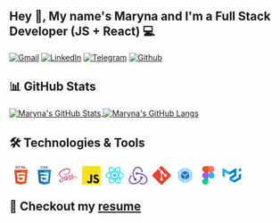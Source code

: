 ## Hey 👋, My name's Maryna and I'm a Full Stack Developer (JS + React) :computer:

<a href="mailto:marina.skrypnyk@gmail.com" rel="noopener noreferrer" target="_blank"><img alt="Gmail" src="https://img.shields.io/badge/Gmail-D14836?&logo=gmail&logoColor=white" /></a>
<a href="https://www.linkedin.com/in/maryna-skrypnyk/" rel="noopener noreferrer" target="_blank"><img alt="LinkedIn" src="https://img.shields.io/badge/linkedin-0077B5?&logo=linkedin&logoColor=white" /></a> 
<a href="https://t.me/maryna_skrypnyk" rel="noopener noreferrer" target="_blank"><img alt="Telegram" src="https://img.shields.io/badge/Telegram-0088CC?logo=telegram&logoColor=white" /></a>
<a href="https://github.com/Maryna-Skrypnyk" rel="noopener noreferrer" target="_blank"><img alt="Github" src="https://img.shields.io/badge/GitHub-333?logo=github&logoColor=white" /></a>

## 📊 GitHub Stats
<a href="https://github.com/Maryna-Skrypnyk/Maryna-Skrypnyk">
  <img align="center" src="https://github-readme-stats.vercel.app/api/top-langs/?username=Maryna-Skrypnyk&title_color=ffffff&show_icons=true&text_color=c9cacc&icon_color=2bbc8a&bg_color=1d1f21&langs_count=3" alt="Maryna's GitHub Stats" />
</a>
<a href="https://github.com/Maryna-Skrypnyk/Maryna-Skrypnyk">
  <img align="center" src="https://github-readme-stats.vercel.app/api?username=Maryna-Skrypnyk&title_color=ffffff&show_icons=true&icon_color=ffffff&line_height=27&theme=tokyonight" alt="Maryna's GitHub Langs" />
</a>

## 🛠️ Technologies & Tools
<a href="https://en.wikipedia.org/wiki/HTML" target="_blank"> <img align="left" src="https://raw.githubusercontent.com/Maryna-Skrypnyk/readme-icons/main/language_and_tools/square/html/html.svg" alt="html" height='42px'/> </a>
<a href="https://en.wikipedia.org/wiki/CSS" target="_blank"> <img align="left" src="https://raw.githubusercontent.com/Maryna-Skrypnyk/readme-icons/main/language_and_tools/square/css/css.svg" alt="css" height='42px'/> </a>
<a href="https://sass-lang.com/" target="_blank"> <img align="left" src="https://raw.githubusercontent.com/Maryna-Skrypnyk/readme-icons/main/language_and_tools/square/sass/sass.svg" alt="sass" height='42px'/> </a>
<a href="https://developer.mozilla.org/en-US/docs/Web/JavaScript" target="_blank"> <img align="left" alt="JavaScript" height ="42px"  src="https://raw.githubusercontent.com/Maryna-Skrypnyk/readme-icons/main/language_and_tools/square/javascript/javascript.svg"> </a>
<a href="https://reactjs.org/" target="_blank"> <img align="left" alt="React" height ="42px" src="https://raw.githubusercontent.com/Maryna-Skrypnyk/readme-icons/main/language_and_tools/square/react/react.svg"></a>
<a href="https://redux.js.org/" target="_blank"> <img align="left" src="https://raw.githubusercontent.com/Maryna-Skrypnyk/readme-icons/main/language_and_tools/square/redux/redux.svg" alt="Redux" height='42px'/> </a>
<a href="https://git-scm.com/" target="_blank"> <img img align="left" src="https://raw.githubusercontent.com/Maryna-Skrypnyk/readme-icons/main/language_and_tools/square/git-scm/git-scm.svg" align="left" alt="git" height='42px'/> </a>
<a href="https://webpack.js.org" target="_blank"><img align="left" alt="webpack" height ="42px" src="https://raw.githubusercontent.com/Maryna-Skrypnyk/readme-icons/main/language_and_tools/square/webpack/webpack.svg"></a>
<a href="https://www.figma.com/" target="_blank"> <img align="left" src="https://raw.githubusercontent.com/Maryna-Skrypnyk/readme-icons/main/language_and_tools/square/figma/figma.svg" alt="figma" height='42px'/> </a>
<a href="https://material-ui.com/" target="_blank"> <img align="left" src="https://raw.githubusercontent.com/Maryna-Skrypnyk/readme-icons/main/language_and_tools/square/material-ui/material-ui.svg" alt="material-ui" height='42px'/> </a>


<br>
<br>


## 📝 Checkout my [resume](https://maryna-skrypnyk.github.io/my-cv/)
